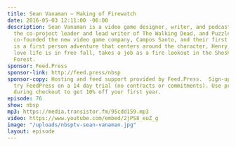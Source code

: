 ```yaml
---
title: Sean Vanaman — Making of Firewatch
date: 2016-05-03 12:11:00 -06:00
description: Sean Vanaman is a video game designer, writer, and podcast host. He was
  the co-project leader and lead writer of The Walking Dead, and Puzzle Agent 2. Sean
  co-founded the new video game company, Campos Santo, and their first game, Firewatch,
  is a first person adventure that centers around the character, Henry, a man whose
  love life is in free fall, takes a job as a fire lookout in the Shoshone National
  Forest.
sponsor: Feed.Press
sponsor-link: http://feed.press/nbsp
sponsor-copy: Hosting and feed support provided by Feed.Press.  Sign-up today and
  try FeedPress on a 14 day trial (no contracts or commitments). Use promo code *nbsp*
  during checkout to get 10% off your first year.
episode: 76
show: nbsp
mp3: https://media.transistor.fm/95cdd159.mp3
video: https://www.youtube.com/embed/2jPS8_euZ_g
image: "/uploads/nbsptv-sean-vanaman.jpg"
layout: episode
---
```


